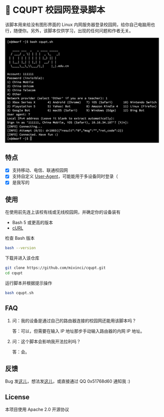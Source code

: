 # 📶 CQUPT 校园网登录脚本

该脚本用来给没有图形界面的 Linux 内网服务器登录校园网，给你自己电脑用也行，随便你。另外，该脚本仅供学习，出现的任何问题和作者无关。

![screenshot](./shot.png)

## 特点

- [x] 支持移动、电信、联通校园网
- [x] 支持自定义 [User-Agent](https://developer.mozilla.org/en-US/docs/Web/HTTP/Headers/User-Agent)，可能能用于多设备同时登录（
- [x] 是我写的

## 使用

在使用前先连上该校有线或无线校园网，并确定你的设备装有
- Bash 5 或更高的版本
- [cURL](https://curl.se/)

检查 Bash 版本

```bash
bash --version
```

下载并进入该仓库

```bash
git clone https://github.com/mivinci/cqupt.git
cd cqupt
```

运行脚本并根据提示操作
```bash
bash cqupt.sh
```

## FAQ

1. 问：我的设备是通过自己的路由器连接的校园网还能用该脚本吗？

    答：可以，但需要在输入 IP 地址那步手动输入路由器的内网 IP 地址。

2. 问：这个脚本会影响我开法拉利吗？

    答：会。

## 反馈

Bug 发[这儿](https://github.com/mivinci/cqupt/issues)，想法发[这儿](https://github.com/mivinci/cqupt/discussions)，或直接通过 QQ 0x51768d60 通知我 :)

## License

本项目使用 Apache 2.0 开源协议
